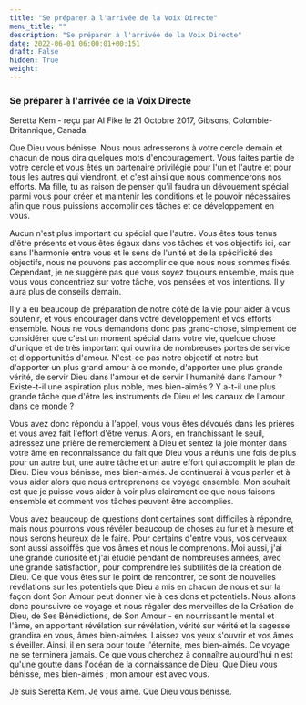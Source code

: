 ```yaml
---
title: "Se préparer à l'arrivée de la Voix Directe"
menu_title: ""
description: "Se préparer à l'arrivée de la Voix Directe"
date: 2022-06-01 06:00:01+00:151
draft: False
hidden: True
weight:
---
```

### Se préparer à l'arrivée de la Voix Directe

Seretta Kem - reçu par Al Fike le 21 Octobre 2017, Gibsons, Colombie-Britannique, Canada.

Que Dieu vous bénisse. Nous nous adresserons à votre cercle demain et chacun de nous dira quelques mots d'encouragement. Vous faites partie de votre cercle et vous êtes un partenaire privilégié pour l'un et l'autre et pour tous les autres qui viendront, et c'est ainsi que nous commencerons nos efforts. Ma fille, tu as raison de penser qu'il faudra un dévouement spécial parmi vous pour créer et maintenir les conditions et le pouvoir nécessaires afin que nous puissions accomplir ces tâches et ce développement en vous. 

Aucun n'est plus important ou spécial que l'autre. Vous êtes tous tenus d'être présents et vous êtes égaux dans vos tâches et vos objectifs ici, car sans l'harmonie entre vous et le sens de l'unité et de la spécificité des objectifs, nous ne pouvons pas accomplir ce que nous nous sommes fixés. Cependant, je ne suggère pas que vous soyez toujours ensemble, mais que vous vous concentriez sur votre tâche, vos pensées et vos intentions. Il y aura plus de conseils demain.

Il y a eu beaucoup de préparation de notre côté de la vie pour aider à vous soutenir, et vous encourager dans votre développement et vos efforts ensemble. Nous ne vous demandons donc pas grand-chose, simplement de considérer que c'est un moment spécial dans votre vie, quelque chose d'unique et de très important qui ouvrira de nombreuses portes de service et d'opportunités d'amour. N'est-ce pas notre objectif et notre but d'apporter un plus grand amour à ce monde, d'apporter une plus grande vérité, de servir Dieu dans l'amour et de servir l'humanité dans l'amour ? Existe-t-il une aspiration plus noble, mes bien-aimés ? Y a-t-il une plus grande tâche que d'être les instruments de Dieu et les canaux de l'amour dans ce monde ?

Vous avez donc répondu à l'appel, vous vous êtes dévoués dans les prières et vous avez fait l'effort d'être venus. Alors, en franchissant le seuil, adressez une prière de remerciement à Dieu et sentez la joie monter dans votre âme en reconnaissance du fait que Dieu vous a réunis une fois de plus pour un autre but, une autre tâche et un autre effort qui accomplit le plan de Dieu. Dieu vous bénisse, mes bien-aimés. Je continuerai à vous parler et à vous aider alors que nous entreprenons ce voyage ensemble. Mon souhait est que je puisse vous aider à voir plus clairement ce que nous faisons ensemble et comment vos tâches peuvent être accomplies.

Vous avez beaucoup de questions dont certaines sont difficiles à répondre, mais nous pourrons vous révéler beaucoup de choses au fur et à mesure et nous serons heureux de le faire. Pour certains d'entre vous, vos cerveaux sont aussi assoiffés que vos âmes et nous le comprenons. Moi aussi, j'ai une grande curiosité et j'ai étudié pendant de nombreuses années, avec une grande satisfaction, pour comprendre les subtilités de la création de Dieu. Ce que vous êtes sur le point de rencontrer, ce sont de nouvelles révélations sur les potentiels que Dieu a mis en chacun de nous et sur la façon dont Son Amour peut donner vie à ces dons et potentiels. Nous allons donc poursuivre ce voyage et nous régaler des merveilles de la Création de Dieu, de Ses Bénédictions, de Son Amour - en nourrissant le mental et l'âme, en apportant révélation sur révélation, vérité sur vérité et la sagesse grandira en vous, âmes bien-aimées. Laissez vos yeux s'ouvrir et vos âmes s'éveiller. Ainsi, il en sera pour toute l'éternité, mes bien-aimés. Ce voyage ne se terminera jamais. Ce que vous cherchez à connaître aujourd'hui n'est qu'une goutte dans l'océan de la connaissance de Dieu. Que Dieu vous bénisse, mes bien-aimés ; mon amour est avec vous. 

Je suis Seretta Kem. Je vous aime. Que Dieu vous bénisse.
